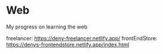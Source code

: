 # Web
My progress on learning the web

freelancer: https://deny-freelancer.netlify.app/
frontEndStore: https://denys-frontendstore.netlify.app/index.html
